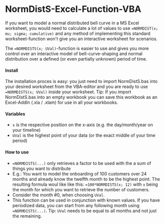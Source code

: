 NormDistS-Excel-Function-VBA
===========================

If you want to model a normal distributed bell curve in a MS Excel worksheet, you would need to calculate a lot of values to use `=NORMDIST(x; mu; sigma; cumulative)` and any method of implementing this standard worksheet-function won't give you an interactive worksheet for scenarios.

The `=NORMDISTS(x; UVal)`-function is easier to use and gives you more control over an interactive model of bell-curve-shaping and normal distribution over a defined (or even partially unknown) period of time.

#### Install
The installation proces is easy: you just need to import NormDistS.bas into your desired worksheet from the VBA-editor and you are ready to use `=NORMDISTS(x; UVal)` inside your worksheet.
Tip: If you import NormDistS.bas into an empty workbook you can save this workbook as an Excel-AddIn (.xla / .xlam) for use in all your workbooks.

#### Variables
* `x` is the respective position on the x-axis (e.g. the day/month/year on your timeline)
* `UVal` is the highest point of your data (or the exact middle of your time period)

#### How to use
* `=NORMDISTS(...)` only retrieves a factor to be used with the a sum of things you want to distribute
* E.g.: You want to model the onboarding of 100 customers over 24 months and already know the twelfth month to be the highest point. The resulting formula woul like like this: `=100*NORMDISTS(x; 12)` with `x` being the month for which you want to retrieve the number of customers.
* Consider the month #0, when choosing `UVal`.
* This function can be used in conjunction with known values. If you have periodized data, you can start from any following month using `=NORMDISTS(...)`. Tip: `UVal` needs to be equal to all months and not just the remaining.
